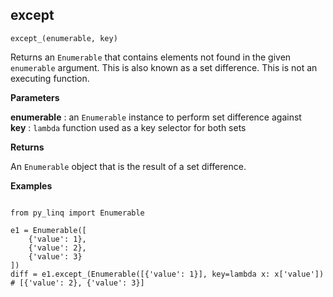 ## except

`except_(enumerable, key)`

Returns an `Enumerable` that contains elements not found in the given `enumerable` argument. This is also known as a set difference. This is not an executing function.

**Parameters**

__enumerable__ : an `Enumerable` instance to perform set difference against<br>
__key__ : `lambda` function used as a key selector for both sets

**Returns**

An `Enumerable` object that is the result of a set difference.

**Examples**

<pre><code>
from py_linq import Enumerable

e1 = Enumerable([
    {'value': 1},
    {'value': 2},
    {'value': 3}
])
diff = e1.except_(Enumerable([{'value': 1}], key=lambda x: x['value'])
# [{'value': 2}, {'value': 3}]
</code></pre>